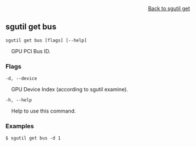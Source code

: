 <div id="readme" class="Box-body readme blob js-code-block-container">
<article class="markdown-body entry-content p-3 p-md-6" itemprop="text">
<p align="right">
<a href="https://github.com/fpgasystems/sgrt/blob/main/cli/manual/sgutil-get.md#sgutil-get">Back to sgutil get</a>
</p>

## sgutil get bus

<code>sgutil get bus [flags] [--help]</code>
<p>
  &nbsp; &nbsp; GPU PCI Bus ID.
</p>

### Flags
<code>-d, --device <string></code>
<p>
  &nbsp; &nbsp; GPU Device Index (according to sgutil examine).
</p>

<code>-h, --help <string></code>
<p>
  &nbsp; &nbsp; Help to use this command.
</p>

### Examples
```
$ sgutil get bus -d 1
```